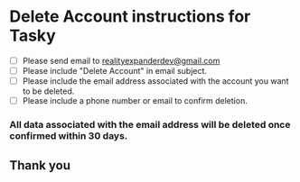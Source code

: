 # Delete Account instructions for Tasky

 - [ ]  Please send email to realityexpanderdev@gmail.com 
 - [ ]  Please include "Delete Account" in email subject.
 - [ ]  Please include the email address associated with the account you want to be deleted.
 - [ ]  Please include a phone number or email to confirm deletion.

 ### All data associated with the email address will be deleted once confirmed within 30 days.

  ## Thank you
